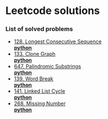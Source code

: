 # Leetcode solutions
### List of solved problems
- [128. Longest Consecutive Sequence](https://leetcode.com/problems/longest-consecutive-sequence)  
__[python](python/longest_consecutive_sequence.py)__
- [133. Clone Graph](https://leetcode.com/problems/clone-graph)  
__[python](python/clone_graph.py)__
- [647. Palindromic Substrings](https://leetcode.com/problems/palindromic-substrings)  
__[python](python/palindromic_substrings.py)__
- [139. Word Break](https://leetcode.com/problems/word-break)  
__[python](python/word_break.py)__
- [141. Linked List Cycle](https://leetcode.com/problems/linked-list-cycle)  
__[python](python/linked_list_cycle.py)__
- [268. Missing Number](https://leetcode.com/problems/missing-number/)  
__[python](python/missing_number.py)__